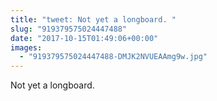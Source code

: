 ```yaml
---
title: "tweet: Not yet a longboard. "
slug: "919379575024447488"
date: "2017-10-15T01:49:06+00:00"
images:
  - "919379575024447488-DMJK2NVUEAAmg9w.jpg"
---
```

Not yet a longboard. 